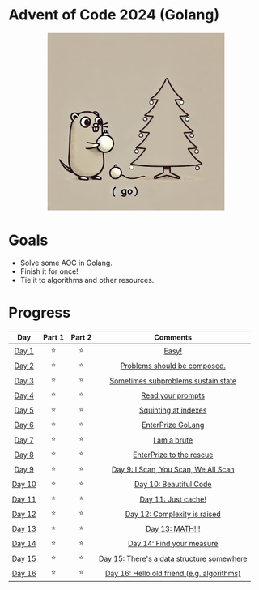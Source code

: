 # Advent of Code 2024 (Golang)

<p align="center"><img src="./golang-aoc.jpeg" alt="The most wonderful time?" width="350" height="350"></p>

# Goals

* Solve some AOC in Golang.
* Finish it for once!
* Tie it to algorithms and other resources.

# Progress

|                      Day                       | Part 1 | Part 2 |                           Comments                            |
|:----------------------------------------------:|:------:|:------:|:-------------------------------------------------------------:|
|  [Day 1](https://adventofcode.com/2024/day/1)  |   ⭐    |   ⭐    |                    [Easy!](day1/README.md)                    |
|  [Day 2](https://adventofcode.com/2024/day/2)  |   ⭐    |   ⭐    |        [Problems should be composed.](day2/README.md)         |
|  [Day 3](https://adventofcode.com/2024/day/3)  |   ⭐    |   ⭐    |     [Sometimes subproblems sustain state](day3/README.md)     |
|  [Day 4](https://adventofcode.com/2024/day/4)  |   ⭐    |   ⭐    |              [Read your prompts](day4/README.md)              |
|  [Day 5](https://adventofcode.com/2024/day/5)  |   ⭐    |   ⭐    |            [Squinting at indexes](day5/README.md)             |
|  [Day 6](https://adventofcode.com/2024/day/6)  |   ⭐    |   ⭐    |              [EnterPrize GoLang](day6/README.md)              |
|  [Day 7](https://adventofcode.com/2024/day/7)  |   ⭐    |   ⭐    |                [I am a brute](day7/README.md)                 |
|  [Day 8](https://adventofcode.com/2024/day/8)  |   ⭐    |   ⭐    |          [EnterPrize to the rescue](day8/README.md)           |
|  [Day 9](https://adventofcode.com/2024/day/9)  |   ⭐    |   ⭐    |    [Day 9: I Scan, You Scan, We All Scan](day9/README.md)     |
| [Day 10](https://adventofcode.com/2024/day/10) |   ⭐    |   ⭐    |           [Day 10: Beautiful Code](day10/README.md)           |
| [Day 11](https://adventofcode.com/2024/day/11) |   ⭐    |   ⭐    |            [Day 11: Just cache!](day11/README.md)             |
| [Day 12](https://adventofcode.com/2024/day/12) |   ⭐    |   ⭐    |        [Day 12: Complexity is raised](day12/README.md)        |
| [Day 13](https://adventofcode.com/2024/day/13) |   ⭐    |   ⭐    |              [Day 13: MATH!!!](day13/README.md)               |
| [Day 14](https://adventofcode.com/2024/day/14) |   ⭐    |   ⭐    |         [Day 14: Find your measure](day14/README.md)          |
| [Day 15](https://adventofcode.com/2024/day/15) |   ⭐    |   ⭐    | [Day 15: There's a data structure somewhere](day15/README.md) |
| [Day 16](https://adventofcode.com/2024/day/16) |   ⭐    |   ⭐    | [Day 16: Hello old friend (e.g. algorithms)](day16/README.md) |**





